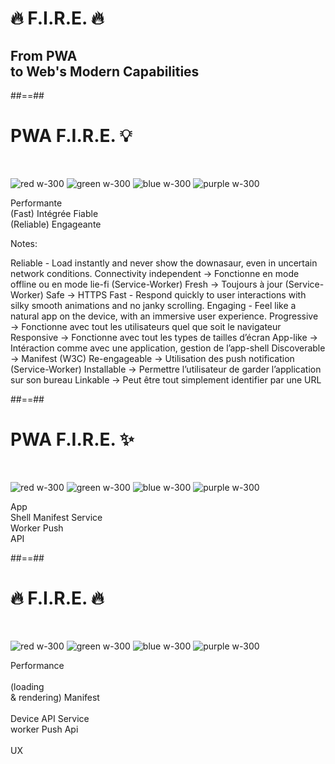 <!-- .slide: class="transition-white fire-bg-blue" -->

# 🔥 F.I.R.E. 🔥

## From PWA<br>to Web's Modern Capabilities

##==##

<!-- .slide: class="flex-row" -->

# PWA F.I.R.E. 💡

<br>

![red w-300](./assets/images/performante_icon.png)
![green w-300](./assets/images/integrated_icon.png)
![blue w-300](./assets/images/fiable_icon.png)
![purple w-300](./assets/images/engaging_icon.png)

<p>
<span class="center">Performante<br>(Fast)</span>
<span class="center">Intégrée</span>
<span class="center">Fiable<br>(Reliable)</span>
<span class="center">Engageante</span>
</p>

Notes:

Reliable - Load instantly and never show the downasaur, even in uncertain network conditions.
Connectivity independent → Fonctionne en mode offline ou en mode lie-fi (Service-Worker)
Fresh → Toujours à jour (Service-Worker)
Safe → HTTPS
Fast - Respond quickly to user interactions with silky smooth animations and no janky scrolling.
Engaging - Feel like a natural app on the device, with an immersive user experience.
Progressive → Fonctionne avec tout les utilisateurs quel que soit le navigateur
Responsive → Fonctionne avec tout les types de tailles d’écran
App-like → Intéraction comme avec une application, gestion de l’app-shell
Discoverable → Manifest (W3C)
Re-engageable → Utilisation des push notification (Service-Worker)
Installable → Permettre l’utilisateur de garder l’application sur son bureau
Linkable → Peut être tout simplement identifier par une URL

##==##

<!-- .slide: class="flex-row" -->

# PWA F.I.R.E. ✨

<br>

![red w-300](./assets/images/performante_icon.png)
![green w-300](./assets/images/integrated_icon.png)
![blue w-300](./assets/images/fiable_icon.png)
![purple w-300](./assets/images/engaging_icon.png)

<p>
<span class="center">App<br>Shell</span>
<span class="center">Manifest</span>
<span class="center">Service<br>Worker</span>
<span class="center">Push<br>API</span>
</p>

##==##

<!-- .slide: class="flex-row" -->

# 🔥 F.I.R.E. 🔥

<br>

![red w-300](./assets/images/performante_icon.png)
![green w-300](./assets/images/integrated_icon.png)
![blue w-300](./assets/images/fiable_icon.png)
![purple w-300](./assets/images/engaging_icon.png)

<p>
<span class="center">Performance<br><br>(loading<br>& rendering)</span>
<span class="center">Manifest<br><br>Device API</span>
<span class="center">Service<br>worker</span>
<span class="center">Push Api<br><br>UX</span>
</p>
